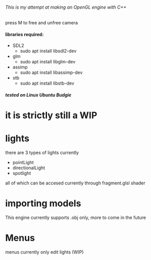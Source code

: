 ###### This is my attempt at making an OpenGL engine with C++

press M to free and unfree camera

#### libraries required:
- SDL2
  - sudo apt install libsdl2-dev
- glm
  - sudo apt install libglm-dev
- assimp
  - sudo apt install libassimp-dev
- stb
  - sudo apt install libstb-dev

##### tested on Linux Ubuntu Budgie

it is strictly still a WIP
=

lights
=

there are 3 types of lights currently
- pointLight
- directionalLight
- spotlight

all of which can be accesed currently through fragment.glsl shader 

importing models
=
This engine currently supports .obj only, more to come in the future 

Menus
=
menus currently only edit lights (WIP)